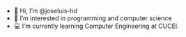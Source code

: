 - 👋 Hi, I’m @joseluis-hd
- 👀 I’m interested in programming and computer science
- 💻 I’m currently learning Computer Engineering at CUCEI.
